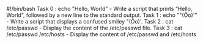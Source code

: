 #!/bin/bash
Task 0 : echo "Hello, World" - Write a script that prints “Hello, World”, followed by a new line to the standard output.
Task 1 : echo "\"(Ôo)'" - Write a script that displays a confused smiley "(Ôo)'.
Task 2 : cat /etc/passwd - Display the content of the /etc/passwd file.
Task 3 : cat /etc/passwd /etc/hosts - Display the content of /etc/passwd and /etc/hosts
